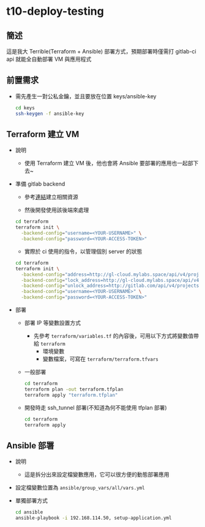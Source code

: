 # t10-deploy-testing

## 簡述

這是我大 Terrible(Terraform + Ansible) 部署方式，預期部署時僅需打 gitlab-ci api 就能全自動部署 VM 與應用程式

## 前置需求

- 需先產生一對公私金鑰，並且要放在位置 keys/ansible-key

  ```bash
  cd keys
  ssh-keygen -f ansible-key
  ```

## Terraform 建立 VM

- 說明

  - 使用 Terraform 建立 VM 後，他也會將 Ansible 要部署的應用也一起部下去~

- 準備 gitlab backend

  - 參考[連結](https://docs.gitlab.com/ee/user/infrastructure/iac/terraform_state.html)建立相關資源

  - 然後開發使用該後端來處理

  ```bash
  cd terraform
  terraform init \
    -backend-config="username=<YOUR-USERNAME>" \
    -backend-config="password=<YOUR-ACCESS-TOKEN>"
  ```

  - 實際於 ci 使用的指令，以管理個別 server 的狀態

  ```bash
  cd terraform
  terraform init \
    -backend-config="address=http://gl-cloud.mylabs.space/api/v4/projects/4/terraform/state/${ID}-tfstate" \
    -backend-config="lock_address=http://gl-cloud.mylabs.space/api/v4/projects/4/terraform/state/${ID}-tfstate/lock" \
    -backend-config="unlock_address=http://gitlab.com/api/v4/projects/4/terraform/state/${ID}-tfstate/lock" \
    -backend-config="username=<YOUR-USERNAME>" \
    -backend-config="password=<YOUR-ACCESS-TOKEN>"
  ```

- 部署

  - 部署 IP 等變數設置方式

    - 先參考 `terraform/variables.tf` 的內容後，可用以下方式將變數值帶給 `terraform`
      - 環境變數
      - 變數檔案，可寫在 `terraform/terraform.tfvars`

  - 一般部署

    ```bash
    cd terraform
    terraform plan -out terraform.tfplan
    terraform apply "terraform.tfplan"
    ```

  - 開發時走 ssh_tunnel 部署(不知道為何不能使用 tfplan 部署)

    ```bash
    cd terraform
    terraform apply
    ```

## Ansible 部署

- 說明

  - 這是拆分出來設定檔變數應用，它可以很方便的動態部署應用

- 設定檔變數位置為 `ansible/group_vars/all/vars.yml`
- 單獨部署方式

  ```bash
  cd ansible
  ansible-playbook -i 192.168.114.50, setup-application.yml
  ```
